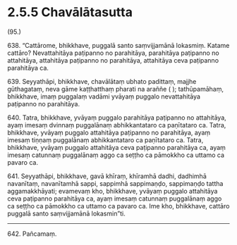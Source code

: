 

# 2.5.5 Chavālātasutta




(95.)

638\. “Cattārome, bhikkhave, puggalā santo saṃvijjamānā lokasmiṃ. Katame cattāro? Nevattahitāya paṭipanno no parahitāya, parahitāya paṭipanno no attahitāya, attahitāya paṭipanno no parahitāya, attahitāya ceva paṭipanno parahitāya ca.

639\. Seyyathāpi, bhikkhave, chavālātaṃ ubhato padittaṃ, majjhe gūthagataṃ, neva gāme kaṭṭhatthaṃ pharati na araññe ( ); tathūpamāhaṃ, bhikkhave, imaṃ puggalaṃ vadāmi yvāyaṃ puggalo nevattahitāya paṭipanno no parahitāya.

640\. Tatra, bhikkhave, yvāyaṃ puggalo parahitāya paṭipanno no attahitāya, ayaṃ imesaṃ dvinnaṃ puggalānaṃ abhikkantataro ca paṇītataro ca. Tatra, bhikkhave, yvāyaṃ puggalo attahitāya paṭipanno no parahitāya, ayaṃ imesaṃ tiṇṇaṃ puggalānaṃ abhikkantataro ca paṇītataro ca. Tatra, bhikkhave, yvāyaṃ puggalo attahitāya ceva paṭipanno parahitāya ca, ayaṃ imesaṃ catunnaṃ puggalānaṃ aggo ca seṭṭho ca pāmokkho ca uttamo ca pavaro ca.

641\. Seyyathāpi, bhikkhave, gavā khīraṃ, khīramhā dadhi, dadhimhā navanītaṃ, navanītamhā sappi, sappimhā sappimaṇḍo, sappimaṇḍo tattha aggamakkhāyati; evamevaṃ kho, bhikkhave, yvāyaṃ puggalo attahitāya ceva paṭipanno parahitāya ca, ayaṃ imesaṃ catunnaṃ puggalānaṃ aggo ca seṭṭho ca pāmokkho ca uttamo ca pavaro ca. Ime kho, bhikkhave, cattāro puggalā santo saṃvijjamānā lokasmin”ti.

---

642\. Pañcamaṃ.





